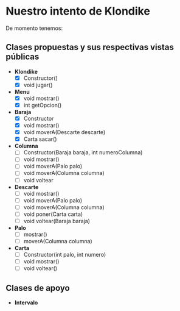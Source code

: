 # Nuestro intento de Klondike

De momento tenemos:

## Clases propuestas y sus respectivas vistas públicas

- **Klondike**
  - [x] Constructor()
  - [x] void jugar()
- **Menu**
  - [x] void mostrar()
  - [x] int getOpcion()
- **Baraja**
  - [x] Constructor
  - [x] void mostrar()
  - [x] void moverA(Descarte descarte)
  - [x] Carta sacar()
- **Columna**
  - [ ] Constructor(Baraja baraja, int numeroColumna)
  - [ ] void mostrar()
  - [ ] void moverA(Palo palo)
  - [ ] void moverA(Columna columna)
  - [ ] void voltear
- **Descarte**
  - [ ] void mostrar()
  - [ ] void moverA(Palo palo)
  - [ ] void moverA(Columna columna)
  - [ ] void poner(Carta carta)
  - [ ] void voltear(Baraja baraja)
- **Palo**
  - [ ] mostrar()
  - [ ] moverA(Columna columna)
- **Carta**
  - [ ] Constructor(int palo, int numero)
  - [ ] void mostrar()
  - [ ] void voltear()

## Clases de apoyo

- **Intervalo**
